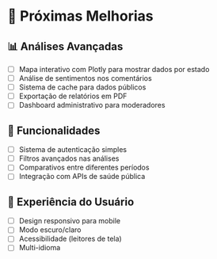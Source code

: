 # 🚀 Próximas Melhorias

## 📊 Análises Avançadas
- [ ] Mapa interativo com Plotly para mostrar dados por estado
- [ ] Análise de sentimentos nos comentários
- [ ] Sistema de cache para dados públicos
- [ ] Exportação de relatórios em PDF
- [ ] Dashboard administrativo para moderadores

## 🔧 Funcionalidades
- [ ] Sistema de autenticação simples
- [ ] Filtros avançados nas análises
- [ ] Comparativos entre diferentes períodos
- [ ] Integração com APIs de saúde pública

## 📱 Experiência do Usuário
- [ ] Design responsivo para mobile
- [ ] Modo escuro/claro
- [ ] Acessibilidade (leitores de tela)
- [ ] Multi-idioma
